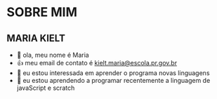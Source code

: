 # SOBRE MIM

## MARIA KIELT


- 👋 ola, meu nome é Maria
- :+1: meu email de contato é kielt.maria@escola.pr.gov.br
- 👀 eu estou interessada em aprender o programa novas linguagens 
- 🌱 eu estou aprendendo a programar recentemente a linguagem de javaScript e scratch



